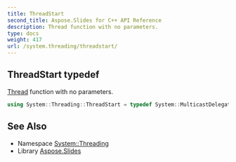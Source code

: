 ```yaml
---
title: ThreadStart
second_title: Aspose.Slides for C++ API Reference
description: Thread function with no parameters.
type: docs
weight: 417
url: /system.threading/threadstart/
---
```

## ThreadStart typedef


[Thread](../thread/) function with no parameters.

```cpp
using System::Threading::ThreadStart = typedef System::MulticastDelegate<void()>
```

## See Also

* Namespace [System::Threading](../)
* Library [Aspose.Slides](../../)